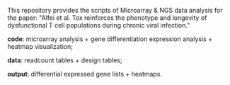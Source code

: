 This repository provides the scripts of Microarray & NGS data analysis for the paper: "Alfei et al. Tox reinforces the phenotype and longevity of dysfunctional T cell populations during chronic viral infection."

**code**: microarray analysis + gene differentiation expression analysis + heatmap visualization;

**data**: readcount tables + design tables;

**output**: differential expressed gene lists + heatmaps.